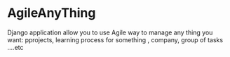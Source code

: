 # AgileAnyThing
Django application allow you to use Agile way to manage any thing you want: pprojects, learning process for something , company, group of tasks ....etc
